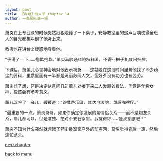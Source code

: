 ```yaml
---
layout: post
title: 【完结】情人节 Chapter 14
author: 一条尾巴演一把
---
```




萧炎在上专业课的时候突然狠狠地锤了一下桌子，安静教室里的这声巨响使得全班人的目光都集中到了他身上来。

教授也在讲台上疑惑地看着他。

“手滑了一下……抱歉抱歉。”萧炎满脸通红地解释着，不得不把手机放回抽屉。



下课后，萧薰儿心领神会地对他表示祝贺——这姑娘在这段时间里帮他找了不少药尘的资料，虽然里面有一半都是玛丽苏同人文，但好歹没有功劳也有苦劳。

萧炎想了想，还是决定姑且问几句薰儿对接下来二人发展的看法，毕竟是年级女神，应该会有参考意义。

薰儿沉吟了一会儿，缓缓道：“首推游乐园，其次电影院，然后咖啡厅。”

“最重要的一点，萧炎哥哥，如果你确定你发展的是情侣关系——而不是炮友关系，哪儿都可以，但是唯独、绝对不要在家里。我觉得你……懂我意思吧？”

萧炎不知为什么突然就想起了药尘卧室窗户外的防盗网，莫名觉得背后一凉，然后连忙点头。

[next chapter](https://allforyanchen.github.io/2020/07/18/post-22-chapter-15.html)

[back to manu](https://allforyanchen.github.io/2020/07/18/post-22.html)

